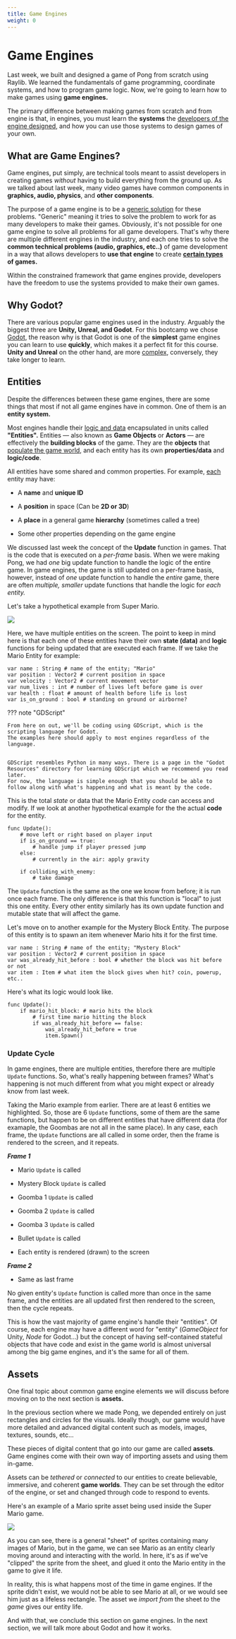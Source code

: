 ```yaml
---
title: Game Engines
weight: 0
---
```


# Game Engines

Last week, we built and designed a game of Pong from scratch using Raylib. We learned the fundamentals of game programming, coordinate systems, and how to program game logic. Now, we're going to learn how to make games using **game engines.**

The primary difference between making games from scratch and from engine is that, in engines, you must learn the **systems** the <u>developers of the engine designed</u>, and how you can use those systems to design games of your own.

## What are Game Engines?

Game engines, put simply, are technical tools meant to assist developers in creating games *without* having to build everything from the ground up. As we talked about last week, many video games have common components in **graphics, audio, physics**, and **other components**.

The purpose of a game engine is to be a <u>generic solution</u> for these problems. "Generic" meaning it tries to solve the problem to work for as many developers to make their games. Obviously, it's not possible for one game engine to solve all problems for all game developers. That's why there are multiple different engines in the industry, and each one tries to solve the **common technical problems (audio, graphics, etc..)** of game development in a way that allows developers to **use that engine** to create **<u>certain types</u> of games.**

Within the constrained framework that game engines provide, developers have the freedom to use the systems provided to make their own games.

## Why Godot?

There are various popular game engines used in the industry. Arguably the biggest three are **Unity, Unreal, and Godot**. For this bootcamp we chose <u>Godot</u>, the reason why is that Godot is one of the **simplest** game engines you can learn to use **quickly**, which makes it a perfect fit for this course. **Unity and Unreal** on the other hand, are more <u>complex</u>, conversely, they take longer to learn.

## Entities

Despite the differences between these game engines, there are some things that most if not all game engines have in common. One of them is an **entity system.**

Most engines handle their <u>logic and data</u> encapsulated in units called **"Entities".** Entities — also known as **Game Objects** or **Actors** — are effectively the **building blocks** of the game. They are the **objects** that <u>populate the game world</u>, and each entity has its own **properties/data** and **logic/code**.

All entities have some shared and common properties. For example, <u>each</u> entity may have:

- A **name** and **unique ID**

- A **position** in space (Can be **2D or 3D**)

- A **place** in a general game **hierarchy** (sometimes called a tree)

- Some other properties depending on the game engine

We discussed last week the concept of the **Update** function in games. That is the code that is executed on a *per-frame* basis. When we were making Pong, we had *one* big update function to handle the logic of the entire game. In game engines, the game is still updated on a per-frame basis, however, instead of *one* update function to handle the *entire* game, there are often *multiple, smaller* update functions that handle the logic for *each entity.*

Let's take a hypothetical example from Super Mario.

![](../images/2025-02-04-17-15-48-image.png)

Here, we have multiple entities on the screen. The point to keep in mind here is that each one of these entities have their own **state (data)** and **logic** functions for being updated that are executed each frame. If we take the Mario Entity for example:

```gdscript
var name : String # name of the entity; "Mario"
var position : Vector2 # current position in space
var velocity : Vector2 # current movement vector
var num_lives : int # number of lives left before game is over
var health : float # amount of health before life is lost
var is_on_ground : bool # standing on ground or airborne?
```

??? note "GDScript"

    From here on out, we'll be coding using GDScript, which is the scripting language for Godot.
    The examples here should apply to most engines regardless of the language.
    
    
    GDScript resembles Python in many ways. There is a page in the "Godot Resources" directory for learning GDScript which we recommend you read later.
    For now, the language is simple enough that you should be able to follow along with what's happening and what is meant by the code.

This is the total *state* or data that the Mario Entity *code* can access and modify. If we look at another hypothetical example for the the actual **code** for the entity.

```gdscript
func Update():
    # move left or right based on player input
    if is_on_ground == true:
        # handle jump if player pressed jump
    else:
        # currently in the air: apply gravity

    if colliding_with_enemy:
        # take damage
```

The `Update` function is the same as the one we know from before; it is run once each frame. The only difference is that this function is "local" to just this one entity. Every other entity similarly has its own update function and mutable state that will affect the game.

Let's move on to another example for the Mystery Block Entity. The purpose of this entity is to spawn an item whenever Mario hits it for the first time.

```gdscript
var name : String # name of the entity; "Mystery Block"
var position : Vector2 # current position in space
var was_already_hit_before : bool # whether the block was hit before or not
var item : Item # what item the block gives when hit? coin, powerup, etc..
```

Here's what its logic would look like.

```gdscript
func Update():
    if mario_hit_block: # mario hits the block
        # first time mario hitting the block
        if was_already_hit_before == false:
            was_already_hit_before = true
            item.Spawn()
```

### Update Cycle

In game engines, there are multiple entities, therefore there are multiple `Update` functions. So, what's really happening between frames? What's happening is not much different from what you might expect or already know from last week.

Taking the Mario example from earlier. There are at least 6 entities we highlighted. So, those are 6 `Update` functions, some of them are the same functions, but happen to be on different entities that have different data (for examaple, the Goombas are not all in the same place). In any case, each frame, the `Update` functions are all called in some order, then the frame is rendered to the screen, and it repeats.

***Frame 1***

- Mario `Update` is called

- Mystery Block `Update` is called

- Goomba 1 `Update` is called

- Goomba 2 `Update` is called

- Goomba 3 `Update` is called

- Bullet `Update` is called

- Each entity is rendered (drawn) to the screen

***Frame 2***

- Same as last frame

No given entity's `Update` function is called more than once in the same frame, and the entities are all updated first then rendered to the screen, then the cycle repeats.

This is how the vast majority of game engine's handle their "entities". Of course, each engine may have a different word for "entity" (*GameObject* for Unity, *Node* for Godot...) but the concept of having self-contained stateful objects that have code and exist in the game world is almost universal among the big game engines, and it's the same for all of them.

## Assets

One final topic about common game engine elements we will discuss before moving on to the next section is **assets.**

In the previous section where we made Pong, we depended entirely on just rectangles and circles for the visuals. Ideally though, our game would have more detailed and advanced digital content such as models, images, textures, sounds, etc...

These pieces of digital content that go into our game are called **assets**. Game engines come with their own way of importing assets and using them in-game.

Assets can be *tethered* or *connected* to our entities to create believable, immersive, and coherent **game worlds**. They can be set through the editor of the engine, or set and changed through code to respond to events.

Here's an example of a Mario sprite asset being used inside the Super Mario game.

![](../images/2025-02-04-22-40-55-Picture1.png)

As you can see, there is a general "sheet" of sprites containing many images of Mario, but in the game, we can see Mario as an entity clearly moving around and interacting with the world. In here, it's as if we've "clipped" the sprite from the sheet, and glued it onto the Mario entity in the game to give it life.

In reality, this is what happens most of the time in game engines. If the sprite didn't exist, we would not be able to see Mario at all, or we would see him just as a lifeless rectangle. The asset we *import from* the sheet *to* the *game* gives our entity life.

And with that, we conclude this section on game engines. In the next section, we will talk more about Godot and how it works.
